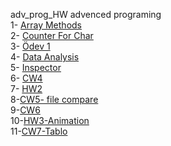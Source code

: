 adv_prog_HW
advenced programing <br>
1- [Array Methods](https://cankaya96.github.io/adv_prog_HW/Array%20Demo.html) <br>
2- [Counter For Char](https://cankaya96.github.io/adv_prog_HW/Counter%20page.html) <br>
3- [Ödev 1](https://cankaya96.github.io/adv_prog_HW/Odev1.html) <br>
4- [Data Analysis](https://cankaya96.github.io/adv_prog_HW/c4_data.html) <br>
5- [Inspector](https://cankaya96.github.io/adv_prog_HW/inspector.html) <br>
6- [CW4](https://cankaya96.github.io/adv_prog_HW/CW4/index1.html) <br>
7- [HW2](https://cankaya96.github.io/adv_prog_HW/HW2/Databse.html)<br>
8-[CW5- file compare](https://cankaya96.github.io/adv_prog_HW/CW5/compareFiles.html) <br>
9-[CW6](https://cankaya96.github.io/adv_prog_HW/CW6/deneme_sayfasi.html) <br>
10-[HW3-Animation](https://cankaya96.github.io/adv_prog_HW/HW3/Animation.html) <br>
11-[CW7-Tablo](https://cankaya96.github.io/adv_prog_HW/CW7/CW7.html)

